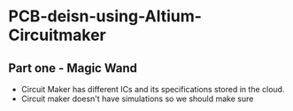# PCB-deisn-using-Altium-Circuitmaker

## Part one - Magic Wand

* Circuit Maker has different ICs and its specifications stored in the cloud.
* Circuit maker doesn't have simulations so we should make sure

